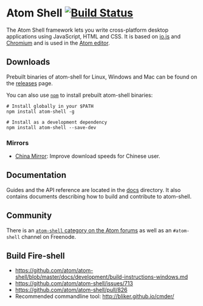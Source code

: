 # Atom Shell [![Build Status](https://travis-ci.org/atom/atom-shell.svg?branch=master)](https://travis-ci.org/atom/atom-shell)

The Atom Shell framework lets you write cross-platform desktop applications
using JavaScript, HTML and CSS. It is based on [io.js](http://iojs.org) and
[Chromium](http://www.chromium.org) and is used in the [Atom
editor](https://github.com/atom/atom).

## Downloads

Prebuilt binaries of atom-shell for Linux, Windows and Mac can be found on the
[releases](https://github.com/atom/atom-shell/releases) page.

You can also use [`npm`](https://docs.npmjs.com/) to install prebuilt atom-shell binaries:

```
# Install globally in your $PATH
npm install atom-shell -g

# Install as a development dependency
npm install atom-shell --save-dev
```

### Mirrors

- [China Mirror](https://npm.taobao.org/mirrors/atom-shell): Improve download speeds for Chinese user.

## Documentation

Guides and the API reference are located in the
[docs](https://github.com/atom/atom-shell/tree/master/docs) directory. It also
contains documents describing how to build and contribute to atom-shell.

## Community

There is an [`atom-shell` category on the Atom forums](http://discuss.atom.io/category/atom-shell)
as well as an `#atom-shell` channel on Freenode.

## Build Fire-shell

- https://github.com/atom/atom-shell/blob/master/docs/development/build-instructions-windows.md
- https://github.com/atom/atom-shell/issues/713
- https://github.com/atom/atom-shell/pull/826
- Recommended commandline tool: http://bliker.github.io/cmder/
